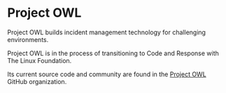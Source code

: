 # Project OWL
Project OWL builds incident management technology for challenging environments.

Project OWL is in the process of transitioning to Code and Response with The Linux Foundation.

Its current source code and community are found in the [Project OWL](https://github.com/Project-Owl) GitHub organization.

